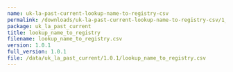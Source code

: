 ```yaml
---
name: uk-la-past-current-lookup-name-to-registry-csv
permalink: /downloads/uk-la-past-current-lookup-name-to-registry-csv/1_0_1
package: uk_la_past_current
title: lookup_name_to_registry
filename: lookup_name_to_registry.csv
version: 1.0.1
full_version: 1.0.1
file: /data/uk_la_past_current/1.0.1/lookup_name_to_registry.csv
---
```

